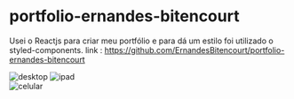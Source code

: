 # portfolio-ernandes-bitencourt

Usei o Reactjs para criar meu portfólio e para dá um estilo foi utilizado o styled-components.
link : https://github.com/ErnandesBitencourt/portfolio-ernandes-bitencourt


![desktop](https://github.com/ErnandesBitencourt/portfolio-ernandes-bitencourt/assets/80565676/64853346-1b5a-47d2-a04d-d72022a3bc2e) ![ipad](https://github.com/ErnandesBitencourt/portfolio-ernandes-bitencourt/assets/80565676/efd5e949-406f-49a6-ac4b-a19b2240722b)   
![celular](https://github.com/ErnandesBitencourt/portfolio-ernandes-bitencourt/assets/80565676/d59bd7ae-8106-469b-9e21-a1396b8212a5)


